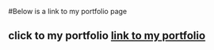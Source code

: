 #Below is a link to my portfolio page
## click to my portfolio [link to my portfolio](https://github.com/kehardy12/markdown-portfolio)
